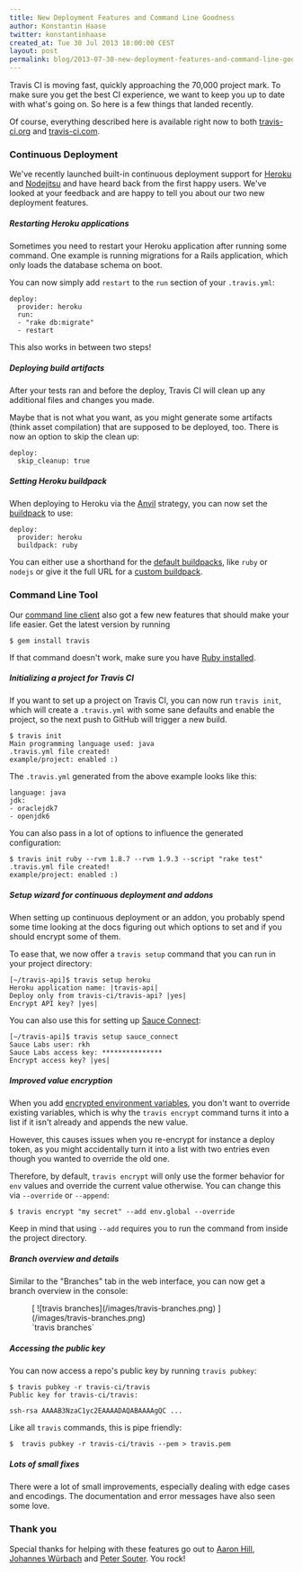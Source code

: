 ```yaml
---
title: New Deployment Features and Command Line Goodness
author: Konstantin Haase
twitter: konstantinhaase
created_at: Tue 30 Jul 2013 18:00:00 CEST
layout: post
permalink: blog/2013-07-30-new-deployment-features-and-command-line-goodness
---
```


Travis CI is moving fast, quickly approaching the 70,000 project mark. To make sure you get the best CI experience, we want to keep you up to date with what's going on. So here is a few things that landed recently.

Of course, everything described here is available right now to both [travis-ci.org](http://travis-ci.org) and [travis-ci.com](http://travis-ci.com).

### Continuous Deployment

We've recently launched built-in continuous deployment support for [Heroku](/blog/2013-07-09-introducing-continuous-deployment-to-heroku/) and [Nodejitsu](/blog/2013-07-22-deploy-your-apps-to-nodejitsu/) and have heard back from the first happy users. We've looked at your feedback and are happy to tell you about our two new deployment features.

##### Restarting Heroku applications

Sometimes you need to restart your Heroku application after running some command.
One example is running migrations for a Rails application, which only loads the database schema on boot.

You can now simply add `restart` to the `run` section of your `.travis.yml`:

    deploy:
      provider: heroku
      run:
      - "rake db:migrate"
      - restart

This also works in between two steps!

##### Deploying build artifacts

After your tests ran and before the deploy, Travis CI will clean up any additional files and changes you made.

Maybe that is not what you want, as you might generate some artifacts (think asset compilation) that are supposed to be deployed, too. There is now an option to skip the clean up:

    deploy:
      skip_cleanup: true

##### Setting Heroku buildpack

When deploying to Heroku via the [Anvil](/docs/user/deployment/heroku/#Deploy-Strategy) strategy, you can now set the [buildpack](https://devcenter.heroku.com/articles/buildpacks) to use:

    deploy:
      provider: heroku
      buildpack: ruby

You can either use a shorthand for the [default buildpacks](https://devcenter.heroku.com/articles/buildpacks#default-buildpacks), like `ruby` or `nodejs` or give it the full URL for a [custom buildpack](https://devcenter.heroku.com/articles/buildpacks#using-a-custom-buildpack).

### Command Line Tool

Our [command line client](https://github.com/travis-ci/travis#the-travis-client) also got a few new features that should make your life easier. Get the latest version by running

    $ gem install travis

If that command doesn't work, make sure you have [Ruby installed](https://github.com/travis-ci/travis#updating-your-ruby).

##### Initializing a project for Travis CI

If you want to set up a project on Travis CI, you can now run `travis init`, which will create a `.travis.yml` with some sane defaults and enable the project, so the next push to GitHub will trigger a new build.

    $ travis init
    Main programming language used: java
    .travis.yml file created!
    example/project: enabled :)

The `.travis.yml` generated from the above example looks like this:

    language: java
    jdk:
    - oraclejdk7
    - openjdk6

You can also pass in a lot of options to influence the generated configuration:

    $ travis init ruby --rvm 1.8.7 --rvm 1.9.3 --script "rake test"
    .travis.yml file created!
    example/project: enabled :)

##### Setup wizard for continuous deployment and addons

When setting up continuous deployment or an addon, you probably spend some time looking at the docs figuring out which options to set and if you should encrypt some of them.

To ease that, we now offer a `travis setup` command that you can run in your project directory:

    [~/travis-api]$ travis setup heroku
    Heroku application name: |travis-api|
    Deploy only from travis-ci/travis-api? |yes|
    Encrypt API key? |yes|

You can also use this for setting up [Sauce Connect](http://about.travis-ci.org/docs/user/addons/#Sauce-Connect):

    [~/travis-api]$ travis setup sauce_connect
    Sauce Labs user: rkh
    Sauce Labs access key: ***************
    Encrypt access key? |yes|

##### Improved value encryption

When you add [encrypted environment variables](http://about.travis-ci.org/docs/user/build-configuration/#Secure-environment-variables), you don't want to override existing variables, which is why the `travis encrypt` command turns it into a list if it isn't already and appends the new value.

However, this causes issues when you re-encrypt for instance a deploy token, as you might accidentally turn it into a list with two entries even though you wanted to override the old one.

Therefore, by default, `travis encrypt` will only use the former behavior for `env` values and override the current value otherwise. You can change this via `--override` or `--append`:

    $ travis encrypt "my secret" --add env.global --override

Keep in mind that using `--add` requires you to run the command from inside the project directory.

##### Branch overview and details

Similar to the "Branches" tab in the web interface, you can now get a branch overview in the console:

<figure>
  [ ![travis branches](/images/travis-branches.png) ](/images/travis-branches.png)
  <figcaption>`travis branches`</figcaption>
</figure>

##### Accessing the public key

You can now access a repo's public key by running `travis pubkey`:

    $ travis pubkey -r travis-ci/travis
    Public key for travis-ci/travis:

    ssh-rsa AAAAB3NzaC1yc2EAAAADAQABAAAAgQC ...

Like all `travis` commands, this is pipe friendly:

    $  travis pubkey -r travis-ci/travis --pem > travis.pem

##### Lots of small fixes

There were a lot of small improvements, especially dealing with edge cases and encodings. The documentation and error messages have also seen some love.

### Thank you

Special thanks for helping with these features go out to [Aaron Hill](Aaron1011), [Johannes Würbach](https://github.com/johanneswuerbach) and [Peter Souter](https://github.com/petems). You rock!
